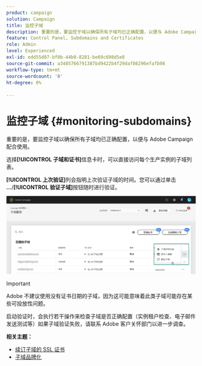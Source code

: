 ```yaml
---
product: campaign
solution: Campaign
title: 监控子域
description: 重要的是，要监控子域以确保所有子域均已正确配置，以便与 Adobe Campaign 配合使用。
feature: Control Panel, Subdomains and Certificates
role: Admin
level: Experienced
exl-id: edd55d07-bf0b-44b0-8281-be69c698d5e8
source-git-commit: a3485766791387bd9422b4f29daf86296efafb98
workflow-type: tm+mt
source-wordcount: '0'
ht-degree: 0%

---
```



# 监控子域 {#monitoring-subdomains}

重要的是，要监控子域以确保所有子域均已正确配置，以便与 Adobe Campaign 配合使用。

选择&#x200B;**[!UICONTROL 子域和证书]**&#x200B;信息卡时，可以直接访问每个生产实例的子域列表。

**[!UICONTROL 上次验证]**&#x200B;列会指明上次验证子域的时间。您可以通过单击 **...**/**[!UICONTROL 验证子域]**&#x200B;按钮随时进行验证。

![](assets/subdomain_verification.png)

>[!IMPORTANT]
>
>Adobe 不建议使用没有证书日期的子域，因为这可能意味着此类子域可能存在某些可投放性问题。

启动验证时，会执行若干操作来检查子域是否正确配置（实例租户检查、电子邮件发送测试等）如果子域验证失败，请联系 Adobe 客户关怀部门以进一步调查。

**相关主题：**

* [续订子域的 SSL 证书](../../subdomains-certificates/using/renewing-subdomain-certificate.md)
* [子域品牌化](../../subdomains-certificates/using/subdomains-branding.md)
